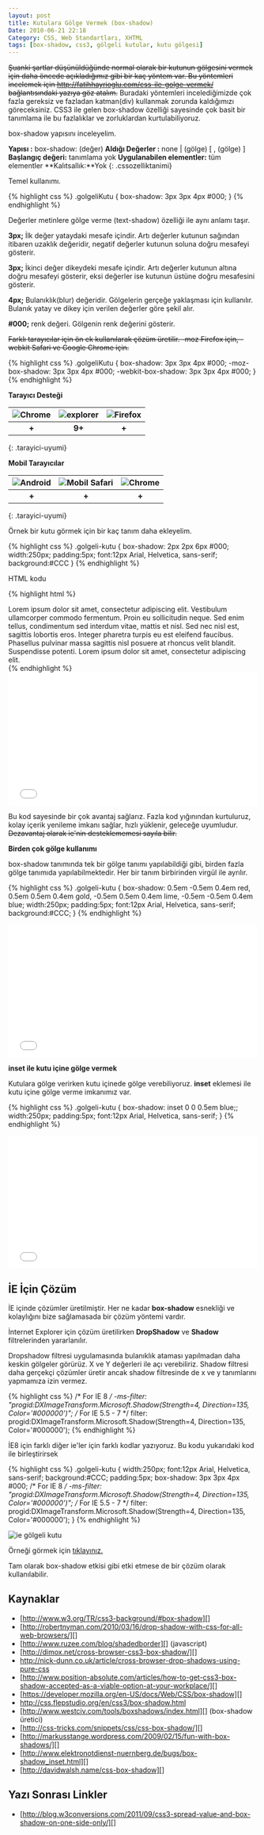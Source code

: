 ```yaml
---
layout: post
title: Kutulara Gölge Vermek (box-shadow)
Date: 2010-06-21 22:18
Category: CSS, Web Standartları, XHTML
tags: [box-shadow, css3, gölgeli kutular, kutu gölgesi]
---
```


<s>Şuanki şartlar düşünüldüğünde normal olarak bir kutunun gölgesini vermek için daha öncede açıkladığımız gibi bir kaç yöntem var. Bu yöntemleri incelemek için http://fatihhayrioglu.com/css-ile-golge-vermek/ bağlantısındaki yazıya göz atalım.</s> Buradaki yöntemleri incelediğimizde çok fazla gereksiz ve fazladan katman(div) kullanmak zorunda kaldığımızı
göreceksiniz. CSS3 ile gelen box-shadow özelliği sayesinde çok basit bir tanımlama ile bu fazlalıklar ve zorluklardan kurtulabiliyoruz.

box-shadow yapısını inceleyelim.

**Yapısı :** box-shadow: (değer)
**Aldığı Değerler :** none | (gölge) [ , (gölge) ] 
**Başlangıç değeri:** tanımlama yok 
**Uygulanabilen elementler:** tüm elementler 
**Kalıtsallık:**Yok
{: .cssozelliktanimi}

Temel kullanımı.

{% highlight css %}
.golgeliKutu {
  box-shadow: 3px 3px 4px #000;
}
{% endhighlight %}

Değerler metinlere gölge verme (text-shadow) özelliği ile aynı anlamı taşır.

**3px;** İlk değer yataydaki mesafe içindir. Artı değerler kutunun sağından itibaren uzaklık değeridir, negatif değerler kutunun soluna doğru mesafeyi gösterir.

**3px;** İkinci değer dikeydeki mesafe içindir. Artı değerler kutunun altına doğru mesafeyi gösterir, eksi değerler ise kutunun üstüne doğru mesafesini gösterir.

**4px;** Bulanıklık(blur) değeridir. Gölgelerin gerçeğe yaklaşması için kullanılır. Bulanık yatay ve dikey için verilen değerler göre şekil alır.

**#000;** renk değeri. Gölgenin renk değerini gösterir.

<s>Farklı tarayıcılar için ön ek kullanılarak çözüm üretilir. -moz Firefox için, -webkit Safari ve Google Chrome için.</s>

{% highlight css %}
.golgeliKutu {
   box-shadow: 3px 3px 4px #000;
   -moz-box-shadow: 3px 3px 4px #000;
   -webkit-box-shadow: 3px 3px 4px #000;
 }
 {% endhighlight %}

**Tarayıcı Desteği**

|![Chrome][chrome]|![explorer][explorer]|![Firefox][firefox]|
|:-----------------:|:---------------:|:-------------------:|
|**+**|**9+**|**+**|
{: .tarayici-uyumi}

**Mobil Tarayıcılar**

|![Android][android] | ![Mobil Safari][msafari] | ![Chrome][chrome] |
|:------------------------:|:----------------------:|:-------------------:|
|**+**|**+**|**+**|
{: .tarayici-uyumi}

Örnek bir kutu görmek için bir kaç tanım daha ekleyelim.

{% highlight css %}
.golgeli-kutu {
  box-shadow: 2px 2px 6px #000;
  width:250px;
  padding:5px;
  font:12px Arial, Helvetica, sans-serif;
  background:#CCC
}
{% endhighlight %}

HTML kodu

{% highlight html %}
<div class="golgeli-kutu"> Lorem ipsum dolor sit amet, consectetur adipiscing elit. Vestibulum ullamcorper commodo fermentum. Proin eu sollicitudin neque. Sed enim tellus, condimentum sed interdum vitae, mattis et nisl. Sed nec nisl est, sagittis lobortis eros. Integer pharetra turpis eu est eleifend faucibus. Phasellus pulvinar massa sagittis nisl posuere at rhoncus velit blandit. Suspendisse potenti. Lorem ipsum dolor sit amet, consectetur adipiscing elit.
</div>
{% endhighlight %}

<iframe height='268' scrolling='no' src='//codepen.io/fatihhayri/embed/XXzeBR/?height=268&theme-id=13521&default-tab=result' frameborder='no' allowtransparency='true' allowfullscreen='true' style='width: 100%;'>
</iframe>

Bu kod sayesinde bir çok avantaj sağlarız. Fazla kod yığınından kurtuluruz, kolay içerik yenileme imkanı sağlar, hızlı yüklenir, geleceğe uyumludur. <s>Dezavantaj olarak ie'nin desteklememesi sayıla bilir.</s>

**Birden çok gölge kullanımı**

box-shadow tanımında tek bir gölge tanımı yapılabildiği gibi, birden fazla gölge tanımıda yapılabilmektedir. Her bir tanım birbirinden virgül ile ayrılır.

{% highlight css %}
.golgeli-kutu {
  box-shadow: 0.5em -0.5em 0.4em red, 0.5em 0.5em 0.4em gold, -0.5em 0.5em 0.4em lime, -0.5em -0.5em 0.4em blue;
  width:250px;
  padding:5px;
  font:12px Arial, Helvetica, sans-serif;
  background:#CCC;
}
{% endhighlight %}

<iframe height='268' scrolling='no' src='//codepen.io/fatihhayri/embed/mVqBGv/?height=268&theme-id=13521&default-tab=result' frameborder='no' allowtransparency='true' allowfullscreen='true' style='width: 100%;'>
</iframe>

**inset ile kutu içine gölge vermek**

Kutulara gölge verirken kutu içinede gölge verebiliyoruz. **inset** eklemesi ile kutu içine gölge verme imkanımız var.

{% highlight css %}
.golgeli-kutu {
  box-shadow: inset 0 0 0.5em blue;;
  width:250px;
  padding:5px;
  font:12px Arial, Helvetica, sans-serif;
}
{% endhighlight %}

<iframe height='268' scrolling='no' src='//codepen.io/fatihhayri/embed/YwErJJ/?height=268&theme-id=13521&default-tab=result' frameborder='no' allowtransparency='true' allowfullscreen='true' style='width: 100%;'>
</iframe>

## İE İçin Çözüm

İE içinde çözümler üretilmiştir. Her ne kadar **box-shadow** esnekliği ve kolaylığını bize sağlamasada bir çözüm yöntemi vardır.

İnternet Explorer için çözüm üretilirken **DropShadow** ve **Shadow** filtrelerinden yararlanılır.

Dropshadow filtresi uygulamasında bulanıklık ataması yapılmadan daha keskin gölgeler görürüz. X ve Y değerleri ile açı verebiliriz. Shadow filtresi daha gerçekçi çözümler üretir ancak shadow filtresinde de x ve y tanımlarını yapmamıza izin vermez.

{% highlight css %}
/* For IE 8 */
-ms-filter: "progid:DXImageTransform.Microsoft.Shadow(Strength=4, Direction=135, Color='#000000')";
/* For IE 5.5 - 7 */
filter: progid:DXImageTransform.Microsoft.Shadow(Strength=4, Direction=135, Color='#000000');
{% endhighlight %}

İE8 için farklı diğer ie'ler için farklı kodlar yazıyoruz. Bu kodu
yukarıdaki kod ile birleştirirsek

{% highlight css %}
.golgeli-kutu {
    width:250px;
    font:12px Arial, Helvetica, sans-serif;
    background:#CCC;
    padding:5px;
    box-shadow: 3px 3px 4px #000;
    /* For IE 8 */
    -ms-filter: "progid:DXImageTransform.Microsoft.Shadow(Strength=4, Direction=135, Color='#000000')";
    /* For IE 5.5 - 7 */
    filter: progid:DXImageTransform.Microsoft.Shadow(Strength=4, Direction=135, Color='#000000');
}
{% endhighlight %}

![ie gölgeli kutu][]

Örneği görmek için [tıklayınız.][3]

Tam olarak box-shadow etkisi gibi etki etmese de bir çözüm olarak kullanılabilir.

## Kaynaklar

-   [http://www.w3.org/TR/css3-background/#box-shadow][]
-   [http://robertnyman.com/2010/03/16/drop-shadow-with-css-for-all-web-browsers/][]
-   [http://www.ruzee.com/blog/shadedborder][] (javascript)
-   [http://dimox.net/cross-browser-css3-box-shadow/][]
-   http://nick-dunn.co.uk/article/cross-browser-drop-shadows-using-pure-css
-   [http://www.position-absolute.com/articles/how-to-get-css3-box-shadow-accepted-as-a-viable-option-at-your-workplace/][]
-   [https://developer.mozilla.org/en-US/docs/Web/CSS/box-shadow][]
-   http://css.flepstudio.org/en/css3/box-shadow.html
-   [http://www.westciv.com/tools/boxshadows/index.html][] (box-shadow üretici)
-   [http://css-tricks.com/snippets/css/css-box-shadow/][]
-   [http://markusstange.wordpress.com/2009/02/15/fun-with-box-shadows/][]
-   [http://www.elektronotdienst-nuernberg.de/bugs/box-shadow_inset.html][]
-   [http://davidwalsh.name/css-box-shadow][]

## Yazı Sonrası Linkler

-   [http://blog.w3conversions.com/2011/09/css3-spread-value-and-box-shadow-on-one-side-only/][]

  [Gölgeli Kutu]: /dokumanlar/box_shadow/box_shadow_1.gif
  [tıklayınız.]: /dokumanlar/box_shadow/golgeli_kutu.html
  [Çoklu Gölgeli Kutu]: /dokumanlar/box_shadow/box_shadow_2.gif
  [1]: /dokumanlar/box_shadow/golgeli_kutu_coklu.html
  [İçe Gölge]: /dokumanlar/box_shadow/box_shadow_3.gif
  [2]: /dokumanlar/box_shadow/golgeli_kutu_icegolge.html
  [ie gölgeli kutu]: /dokumanlar/box_shadow/box_shadow_ie.gif
  [3]: /dokumanlar/box_shadow/golgeli_kutu_ie.html
  [http://www.w3.org/TR/css3-background/#box-shadow]: http://www.w3.org/TR/css3-background/#box-shadow
  [http://robertnyman.com/2010/03/16/drop-shadow-with-css-for-all-web-browsers/]: http://robertnyman.com/2010/03/16/drop-shadow-with-css-for-all-web-browsers/
  [http://www.ruzee.com/blog/shadedborder]: http://www.ruzee.com/blog/shadedborder
  [http://dimox.net/cross-browser-css3-box-shadow/]: http://dimox.net/cross-browser-css3-box-shadow/
  [http://www.position-absolute.com/articles/how-to-get-css3-box-shadow-accepted-as-a-viable-option-at-your-workplace/]: http://www.position-absolute.com/articles/how-to-get-css3-box-shadow-accepted-as-a-viable-option-at-your-workplace/
  [https://developer.mozilla.org/en-US/docs/Web/CSS/box-shadow]: https://developer.mozilla.org/en-US/docs/Web/CSS/box-shadow
  [http://www.westciv.com/tools/boxshadows/index.html]: http://www.westciv.com/tools/boxshadows/index.html
  [http://css-tricks.com/snippets/css/css-box-shadow/]: http://css-tricks.com/snippets/css/css-box-shadow/
  [http://markusstange.wordpress.com/2009/02/15/fun-with-box-shadows/]: http://markusstange.wordpress.com/2009/02/15/fun-with-box-shadows/
  [http://www.elektronotdienst-nuernberg.de/bugs/box-shadow_inset.html]: http://www.elektronotdienst-nuernberg.de/bugs/box-shadow_inset.html
  [http://davidwalsh.name/css-box-shadow]: http://davidwalsh.name/css-box-shadow
  [http://blog.w3conversions.com/2011/09/css3-spread-value-and-box-shadow-on-one-side-only/]: http://blog.w3conversions.com/2011/09/css3-spread-value-and-box-shadow-on-one-side-only/


[firefox]: /images/ff.png
[chrome]: /images/ch.png
[explorer]: /images/ie.png
[msafari]:/images/sm.png
[android]:/images/an.png